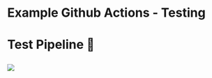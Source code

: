 # Example Github Actions - Testing

# Test Pipeline 🚀 <p><img src="https://github.com/cleversonffaria/exemple_gihub_actions/actions/workflows/pipeline.yml/badge.svg"/></p>
